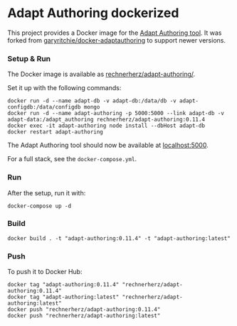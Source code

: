 # Adapt Authoring dockerized

This project provides a Docker image for the [Adapt Authoring tool](https://github.com/adaptlearning/adapt_authoring).
It was forked from [garyritchie/docker-adaptauthoring](https://github.com/garyritchie/docker-adaptauthoring) to support newer versions.
        
### Setup & Run

The Docker image is available as [rechnerherz/adapt-authoring/](https://hub.docker.com/r/rechnerherz/adapt-authoring/).

Set it up with the following commands:

```
docker run -d --name adapt-db -v adapt-db:/data/db -v adapt-configdb:/data/configdb mongo
docker run -d --name adapt-authoring -p 5000:5000 --link adapt-db -v adapt-data:/adapt_authoring rechnerherz/adapt-authoring:0.11.4
docker exec -it adapt-authoring node install --dbHost adapt-db
docker restart adapt-authoring
```

The Adapt Authoring tool should now be available at [localhost:5000](http://localhost:5000/).

For a full stack, see the `docker-compose.yml`.

### Run

After the setup, run it with:

`docker-compose up -d`

### Build

```
docker build . -t "adapt-authoring:0.11.4" -t "adapt-authoring:latest"
```

### Push

To push it to Docker Hub:

```
docker tag "adapt-authoring:0.11.4" "rechnerherz/adapt-authoring:0.11.4"
docker tag "adapt-authoring:latest" "rechnerherz/adapt-authoring:latest"
docker push "rechnerherz/adapt-authoring:0.11.4"
docker push "rechnerherz/adapt-authoring:latest"
```
